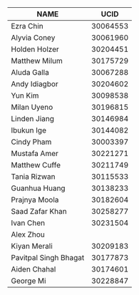 |NAME          | UCID      |
|-----------------------|-----------|
|Ezra Chin              | 30064553  |  
|Alyvia Coney           | 30061960  |  
|Holden Holzer          | 30204451  |  
|Matthew Milum          | 30175729  |  
|Aluda Galla            | 30067288  |  
|Andy Idiagbor          | 30204602  |  
|Yun Kim                | 30098538  |  
|Milan Uyeno            | 30196815  |  
|Linden Jiang           | 30146984  |  
|Ibukun Ige             | 30144082  |  
|Cindy Pham             | 30003397  | 
|Mustafa Amer           | 30221271  |  
|Matthew Cuffe          | 30211749  | 
|Tania Rizwan           | 30115533  |  
|Guanhua Huang          | 30138233  |  
|Prajnya Moola          | 30182604  |  
|Saad Zafar Khan        | 30258277  |  
|Ivan Chen              | 30231504  |
|Alex Zhou              |           |
|Kiyan Merali           | 30209183  |  
|Pavitpal Singh Bhagat  | 30177873  |  
|Aiden Chahal           | 30174601  |  
|George Mi              | 30228847  |